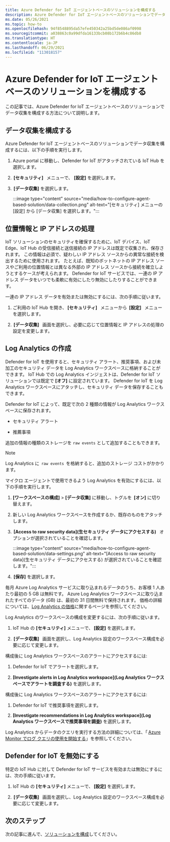 ```yaml
---
title: Azure Defender for IoT エージェントベースのソリューションを構成する
description: Azure Defender for IoT エージェントベースのソリューションでデータ収集を構成する方法について説明します
ms.date: 05/26/2021
ms.topic: how-to
ms.openlocfilehash: 94f8548895da57efe450342a25bd5de086af0998
ms.sourcegitcommit: a038863c0a99dfda16133bcb08b172b6b4c86db8
ms.translationtype: HT
ms.contentlocale: ja-JP
ms.lasthandoff: 06/29/2021
ms.locfileid: "113018157"
---
```

# <a name="configure-azure-defender-for-iot-agent-based-solution"></a>Azure Defender for IoT エージェントベースのソリューションを構成する  

この記事では、Azure Defender for IoT エージェントベースのソリューションでデータ収集を構成する方法について説明します。

## <a name="configure-data-collection"></a>データ収集を構成する

Azure Defender for IoT エージェントベースのソリューションでデータ収集を構成するには、以下の手順を実行します。 

1. Azure portal に移動し、Defender for IoT がアタッチされている IoT Hub を選択します。 

1.  **[セキュリティ]**   メニューで、 **[設定]** を選択します。 

1.  **[データ収集]** を選択します。 

    :::image type="content" source="media/how-to-configure-agent-based-solution/data-collection.png" alt-text="[セキュリティ] メニューの [設定] から [データ収集] を選択します。":::

## <a name="geolocation-and-ip-address-handling"></a>位置情報と IP アドレスの処理 

IoT ソリューションのセキュリティを確保するために、IoT デバイス、IoT Edge、IoT Hub の受信接続と送信接続の IP アドレスは既定で収集され、保存されます。 この情報は必須で、疑わしい IP アドレス ソースからの異常な接続を検出するために使用されます。 たとえば、既知のボットネットの IP アドレス ソースやご利用の位置情報とは異なる外部の IP アドレス ソースから接続を確立しようとするケースが考えられます。 Defender for IoT サービスでは、一連の IP アドレス データをいつでも柔軟に有効にしたり無効にしたりすることができます。 

一連の IP アドレス データを有効または無効にするには、次の手順に従います。 

1. ご利用の IoT Hub を開き、 **[セキュリティ]**   メニューから  **[設定]**   メニューを選択します。 

1.  **[データ収集]**   画面を選択し、必要に応じて位置情報と IP アドレスの処理の設定を変更します。 

## <a name="log-analytics-creation"></a>Log Analytics の作成 

Defender for IoT を使用すると、セキュリティ アラート、推奨事項、および未加工のセキュリティ データを Log Analytics ワークスペースに格納することができます。 IoT Hub での Log Analytics インジェストは、Defender for IoT ソリューションでは既定で **[オフ]** に設定されています。 Defender for IoT を Log Analytics ワークスペースにアタッチし、セキュリティ データを保存することもできます。 

Defender for IoT によって、既定で次の 2 種類の情報が Log Analytics ワークスペースに保存されます。
 
- セキュリティ アラート

- 推薦事項 

追加の情報の種類のストレージを `raw events` として追加することもできます。 

> [!Note] 
> Log Analytics に  `raw events`  を格納すると、追加のストレージ コストがかかります。 

マイクロ エージェントで使用できるよう Log Analytics を有効にするには、以下の手順を実行します。 

1. **[ワークスペースの構成]**  >  **[データ収集]** に移動し、トグルを  **[オン]** に切り替えます。 

1. 新しい Log Analytics ワークスペースを作成するか、既存のものをアタッチします。 

1.  **[Access to raw security data]\(生セキュリティ データにアクセスする\)**   オプションが選択されていることを確認します。  

    :::image type="content" source="media/how-to-configure-agent-based-solution/data-settings.png" alt-text="[Access to raw security data]\(生セキュリティ データにアクセスする\) が選択されていることを確認します。":::

1.  **[保存]** を選択します。

毎月 Azure Log Analytics サービスに取り込まれるデータのうち、お客様 1 人あたり最初の 5 GB は無料です。 Azure Log Analytics ワークスペースに取り込まれたすべてのデータ (GB) は、最初の 31 日間無料で保持されます。 価格の詳細については、[Log Analytics の価格](https://azure.microsoft.com/pricing/details/monitor/)に関するページを参照してください。 

Log Analytics のワークスペースの構成を変更するには、次の手順に従います。 

1. IoT Hub の **[セキュリティ]** メニューで、 **[設定]** を選択します。 

1.  **[データ収集]**   画面を選択し、Log Analytics 設定のワークスペース構成を必要に応じて変更します。 

構成後に Log Analytics ワークスペースのアラートにアクセスするには:

1. Defender for IoT でアラートを選択します。

1. **[Investigate alerts in Log Analytics workspace]\(Log Analytics ワークスペースでアラートを調査する\)** を選択します。

構成後に Log Analytics ワークスペースのアラートにアクセスするには:

1. Defender for IoT で推奨事項を選択します。

1. **[Investigate recommendations in Log Analytics workspace]\(Log Analytics ワークスペースで推奨事項を調査\)** を選択します。 
 
Log Analytics からデータのクエリを実行する方法の詳細については、「 [Azure Monitor でログ クエリの使用を開始する](../../azure-monitor/logs/get-started-queries.md)」を参照してください。 

## <a name="turn-off-defender-for-iot"></a>Defender for IoT を無効にする 

特定の IoT Hub に対して Defender for IoT サービスを有効または無効にするには、次の手順に従います。 

1. IoT Hub の **[セキュリティ]** メニューで、 **[設定]** を選択します。

1.  **[データ収集]**   画面を選択し、Log Analytics 設定のワークスペース構成を必要に応じて変更します。

## <a name="next-steps"></a>次のステップ 

次の記事に進んで、[ソリューションを構成](quickstart-configure-your-solution.md)してください。